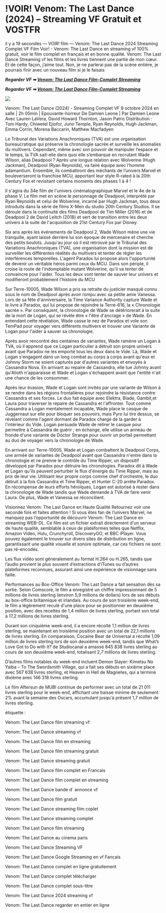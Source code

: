 # !VOIR! Venom: The Last Dance (2024) – Streaming VF Gratuit et VOSTFR

il y a 19 secondes — VOIR! film — Venom: The Last Dance 2024 Streaming Complet VF Film Voir! - Venom: The Last Dance en streaming vf 100% gratuit, voir le film complet en français et en bonne qualité. Venom: The Last Dance Streaming vf les films et les livres tiennent une partie de mon cœur. Et de cette façon, j’aime tout. Non, je ne parlerai pas de la scène entière, je pourrais finir avec un nouveau film si je le faisais

<p><b><I>Regarder VF ➥ <a href="https://dmovie.fun/fr/movie/912649/venom-the-last-danceend-git" rel="noopener">Venom: The Last Dance Film-Complet Streaming</a></I></b></p>

<p><b><I>Regarder VF ➥ <a href="https://dmovie.fun/fr/movie/912649/venom-the-last-danceend-git" rel="noopener">Venom: The Last Dance Film-Complet Streaming</a></I></b></p>

<p dir="auto"><a href="https://dmovie.fun/fr/movie/912649/venom-the-last-danceend-git" title="PLAYNOW" rel="nofollow"><img src="https://i.imgur.com/jhNGoEt.gif" style="max-width: 100%;"></a></p>

Venom: The Last Dance (2024) - Streaming Complet VF
9 octobre 2024 en salle | 2h 05min | Epouvante-horreur
De Damien Leone | Par Damien Leone
Avec Lauren LaVera, David Howard Thornton, Jason Patric
Distribution : Tom Hardy, Chiwetel Ejiofor, Juno Temple, Ryan Reynolds, Hugh Jackman, Emma Corrin, Morena Baccarin, Matthew Macfadyen

Le Tribunal des Variations Anachroniques (TVA) est une organisation bureaucratique qui préserve la chronologie sacrée et surveille les anomalies du multivers. Cependant, même avec son pouvoir de manipuler l’espace et le temps, la TVA sait-elle dans quoi elle s’embarque en recrutant Wade Wilson, alias Deadpool ? Après une longue relation avec Wolverine (Hugh Jackman), Deadpool (Ryan Reynolds), va faire équipe avec l’homme adamantium. Ensemble, ils combattront des méchants de l’univers Marvel et bouleverseront la franchise MCU, apportant leur style R-rated à la 20th Century Fox et revisitant certains moments des phases 1 à 4 !

Il s'agira du 34e film de l'univers cinématographique Marvel et le 4e de la phase V. Le film met en scène le personnage de Deadpool, interprété par Ryan Reynolds et celui de Wolverine, incarné par Hugh Jackman, tous deux introduits dans la série de films X-Men du studio 20th Century Studios. Il se déroule dans la continuité des films Deadpool de Tim Miller (2016) et de Deadpool 2 de David Leitch (2018) et sert de transition entre les deux univers à la suite de l'acquisition de 21st Century Fox par Disney.

Six ans après les événements de Deadpool 2, Wade Wilson mène une vie tranquille, ayant laissé derrière lui son époque de mercenaire et cherche des petits boulots. Jusqu'au jour où il est retrouvé par le Tribunal des Variations Anachroniques (TVA), une organisation dont la mission est de surveiller les différentes réalités du multivers et tenter de régler les interférences temporelles. L'agent Paradox lui propose alors l'opportunité de devenir un véritable héros parmi ceux du MCU. Dans son périple, il croise la route de l'indomptable mutant Wolverine, qu'il va tenter de convaincre pour l'aider. Tous les deux vont tenter de sauver leur univers et modifieront probablement l'histoire du MCU

Sur Terre-10005, Wade Wilson a pris sa retraite du justicier masqué connu sous le nom de Deadpool après avoir rompu avec sa petite amie Vanessa. Lors de sa fête d'anniversaire, la Time Variance Authority capture Wade et le livre à Paradox, qui lui propose de rejoindre la Terre-616, la « Chronologie sacrée ». Par conséquent, la chronologie de Wade se détériorerait à la suite de la mort de Logan, qui se révèle être « l'être d'ancrage » de Wade. En entendant cette révélation, Wade casse le nez de Paradox et vole son TemPad pour voyager vers différents multivers et trouver une Variante de Logan pour l'aider à sauver sa chronologie.

Après avoir rencontré des centaines de variantes, Wade ramène un Logan à TVA, où il apprend que ce Logan particulier a détruit son propre univers avant que Paradox ne les emporte tous les deux dans le Vide. Là, Wade et Logan s'engagent dans un long combat au corps à corps avant qu'eux et Johnny Storm ne soient capturés par d'autres variantes et envoyés à Cassandra Nova. En arrivant au repaire de Cassandra, elle tue Johnny avant qu'Alioth n'apparaisse et Wade et Logan s'échappent avant que l'entité n'ait une chance de les consommer.

Après leur évasion, Wade et Logan sont invités par une variante de Wilson à se rendre dans les régions frontalières pour rejoindre la résistance contre Cassandra et ses forces. Le duo fait équipe avec Elektra, Blade, Gambit,et Laura pour traverser le repaire de Cassandra et l'affronter. Tout comme Cassandra a Logan mentalement incapable, Wade place le casque de Juggernaut sur elle pour bloquer ses pouvoirs, mais Pyro lui tire dessus, se révélant comme l'agent dormant de Paradox chargé de la garder à l'intérieur du Vide. Logan persuade Wade de retirer le casque pour permettre à Cassandra de guérir ; en échange, elle utilise un anneau de fronde d'une variante de Doctor Strange pour ouvrir un portail permettant au duo de voyager vers la chronologie de Wade.

En arrivant sur Terre-10005, Wade et Logan combattent le Deadpool Corps, une armée de variantes de Deadpool avant que Cassandra n'entre dans la chronologie et ne prenne le contrôle du Time Ripper, un dispositif développé par Paradox pour détruire les chronologies. Paradox dit à Wade et Logan qu'ils peuvent perturber le flux d'énergie du Time Ripper, mais au prix de leur vie. Utilisant leur propre corps comme chef d'orchestre, le duo détruit à la fois Cassandra et Time Ripper, et Hunter C-20 arrête Paradox. En récompense de leurs efforts héroïques, Logan est autorisé à rester dans la chronologie de Wade tandis que Wade demande à TVA de faire venir Laura. De plus, Wade et Vanessa se réconcilient.

Visionnez Venom: The Last Dance en Haute Qualité
Retournez voir une seconde fois et faites attention ! Si vous êtes fan de l’univers Marvel, ne manquez pas l’opportunité de découvrir Venom: The Last Dance en streaming WEB-DL. Ce film est un fichier extrait directement d'un serveur de haute qualité, semblable à ceux de plateformes telles que Netflix, Amazon Video, Hulu, Crunchyroll, DiscoveryGO, et BBC iPlayer. Vous pouvez également le trouver sur divers sites de distribution en ligne, garantissant une qualité visuelle et sonore optimale, car ces fichiers ne sont pas ré-encodés.

Les flux vidéo sont généralement au format H.264 ou H.265, tandis que l’audio provient le plus souvent d’extractions d’iTunes ou d’autres plateformes reconnues, assurant ainsi une expérience de visionnage sans faille.

Performances au Box-Office
Venom: The Last Dance a fait sensation dès sa sortie. Selon Comscore, le film a enregistré un chiffre impressionnant de 5 millions de livres sterling (environ 5,9 millions de dollars) lors de ses débuts au box-office britannique et irlandais. Au cours de son troisième week-end, le film a légèrement reculé d'une place pour se positionner en deuxième position, avec des recettes de 1,4 million de livres sterling, portant son total à 17,2 millions de livres sterling.

Durant son cinquième week-end, il a encore récolté 1,1 million de livres sterling, se maintenant en troisième position avec un total de 22,1 millions de livres sterling. En comparaison, Cocaine Bear de Universal a récolté 1,09 million de livres sterling lors de son deuxième week-end, tandis que What’s Love Got to Do with It? de Studiocanal a amassé 845 838 livres sterling au cours de son deuxième week-end, totalisant 2,7 millions de livres sterling.

D’autres films notables du week-end incluent Demon Slayer: Kimetsu No Yaiba – To The Swordsmith Village, qui a fait ses débuts en sixième place avec 567 638 livres sterling, et Heaven in Hell de Magnetes, qui a terminé dixième avec 146 318 livres sterling.

Le film Aftersun de MUBI continue de performer avec un total de 21 011 livres sterling pour le week-end, affichant une baisse minime de seulement 2% avant la semaine des Oscars, accumulant jusqu'à présent 1,7 million de livres sterling.

étiquette :

Venom: The Last Dance film streaming vf

Venom: The Last Dance streaming vf

Venom: The Last Dance film en streaming

Venom: The Last Dance film streaming gratuit

Venom: The Last Dance streaming gratuit

Venom: The Last Dance film complet en Francais

Venom: The Last Dance film complet en streaming

Venom: The Last Dance bande d` annonce vf

Venom: The Last Dance film gratuit

Venom: The Last Dance streaming film coplet

Venom: The Last Dance streaming complet

Venom: The Last Dance film streaming

Venom: The Last Dance au cinema paris

Venom: The Last Dance Streaming VF

Venom: The Last Dance Google Streaming en vf Fancais

Venom: The Last Dance complet en ligne gratuitement

Venom: The Last Dance complet télécharger

Venom: The Last Dance complet sous-titre

Venom: The Last Dance 2024 streaming vf

Venom: The Last Dance regarder en entier en ligne
